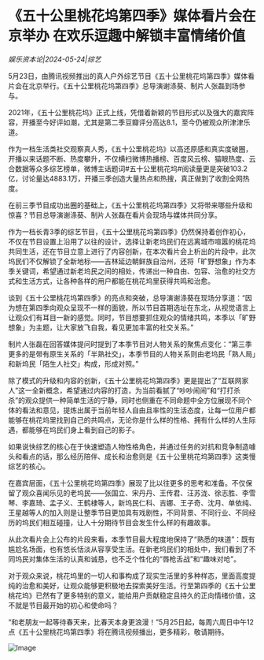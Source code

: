 # 《五十公里桃花坞第四季》媒体看片会在京举办 在欢乐逗趣中解锁丰富情绪价值

*娱乐资本论|2024-05-24|综艺*

5月23日，由腾讯视频推出的真人户外综艺节目《五十公里桃花坞第四季》媒体看片会在北京举行。《五十公里桃花坞第四季》总导演谢涤葵、制片人张磊到场参与。

2021年，《五十公里桃花坞》正式上线，凭借着新颖的节目形式以及强大的嘉宾阵容，开播至今好评如潮，尤其是第二季豆瓣评分高达8.1，至今仍被观众所津津乐道。

作为一档生活类社交观察真人秀，《五十公里桃花坞》以高还原感和真实度破圈，开播以来话题不断、热度攀升，不仅横扫微博热播榜、百度风云榜、猫眼热度、云合数据等众多综艺榜单，微博主话题词#五十公里桃花坞#阅读量更是突破103.2亿，讨论量达4883.1万，开播三季创造大量热点和热搜，真正做到了收割全网热度。

在前三季节目成功出圈的基础上，《五十公里桃花坞第四季》又将带来哪些升级和惊喜？节目总导演谢涤葵、制片人张磊在看片会现场与媒体共同分享。

作为一档长青3季的综艺节目，《五十公里桃花坞第四季》仍然保持着创作初心，不仅在节目设置上沿用了以往的设计，选择让新老坞民们在远离城市喧嚣的桃花坞共同生活，还在节目立意上进行了内容创新，在本次看片会上析出的片段中，此次坞民们不仅解锁了全新地标——吉林延边朝鲜族自治州，还将「旷野想象」作为本季关键词，希望通过新老坞民之间的相处，传递出一种自由、包容、治愈的社交方式和生活方式，让各种各样的用户都能在桃花坞里获得共鸣和治愈。

谈到《五十公里桃花坞第四季》的亮点和突破，总导演谢涤葵在现场分享道：“因为想在第四季向观众呈现不一样的面貌，所以节目首期选址在东北，从视觉语言上让观众们有耳目一新的感觉。同时，节目想要抓住观众的情绪共鸣，本季以「旷野想象」为主题，让大家放飞自我，看见更加丰富的社交关系。”

制片人张磊在回答媒体提问时提到了本季节目对人物关系的聚焦点变化：“第三季更多的是带有原生关系的「半熟社交」，本季节目的人物关系则由老坞民「熟人局」和新坞民「陌生人社交」构成，形成对照。”

除了模式的升级和内容的创新，《五十公里桃花坞第四季》更是提出了“互联网家人”这一全新概念，希望通过内容的打造，为当前看腻了“吵吵闹闹”和“打打杀杀”的观众提供一种简单生活的宁静，同时也侧重在不同命题中全方位展现不同个体的看法和意见，提炼出属于当前年轻人自由且率性的生活态度，让每一位用户都能够在桃花坞里找到自己的共鸣点，无论你是什么样的性格、拥有什么样的人生际遇，都能够在坞民们身上看到自己的影子。

如果说快综艺的核心在于快速塑造人物性格角色，并通过任务的对抗和竞争制造噱头和看点的话，那么经历陪伴、成长和治愈则是《五十公里桃花坞第四季》这类慢综艺的核心。

在嘉宾层面，《五十公里桃花坞第四季》展现了比以往更多的思考和准备。不仅保留了观众喜闻乐见的老坞民——张国立、宋丹丹、王传君、汪苏泷、徐志胜、李雪琴、李嘉琦、孟子义、王鹤棣等人，新坞民仁科、吉娜、王子奇、沈月、单依纯、王星越等人的加入则是让整季节目更加具有戏剧性，不同背景、不同行业、不同经历的坞民们相互碰撞，让人十分期待节目会发生什么样的有趣故事。

从此次看片会上公布的片段来看，本季节目最大程度地保持了“熟悉的味道”：既有尴尬名场面，也有悠长恬淡从容享受生活。在新老坞民们的相处中，我们看到了不同坞民对集体生活的认真和诚恳，也不乏个性化的“唇枪舌战”和“趣味对呛”。

对于观众来说，桃花坞里的一切人和事构成了现实生活里的多种样态，里面高度提纯的治愈和美好，让观众能够更积极地去探索美好生活。行至第四季的《五十公里桃花坞》已然有了更多特别的意义，能给用户贡献稳定且持久的正向情绪价值，这不就是节目最开始的初心和使命吗？

“和老朋友一起等待春天来，比春天本身更浪漫！”5月25日起，每周六周日中午12点《五十公里桃花坞第四季》将在腾讯视频播出，更多精彩，敬请期待。

![Image](http://static.ylzbl.com/uploads/ueditor/php/upload/image/20240524/1716543618381312.jpeg)

